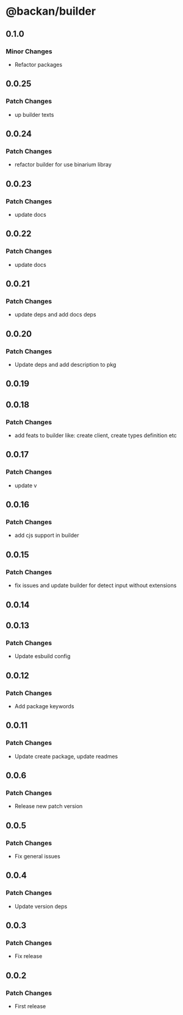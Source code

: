 # @backan/builder

## 0.1.0

### Minor Changes

- Refactor packages

## 0.0.25

### Patch Changes

- up builder texts

## 0.0.24

### Patch Changes

- refactor builder for use binarium libray

## 0.0.23

### Patch Changes

- update docs

## 0.0.22

### Patch Changes

- update docs

## 0.0.21

### Patch Changes

- update deps and add docs deps

## 0.0.20

### Patch Changes

- Update deps and add description to pkg

## 0.0.19

## 0.0.18

### Patch Changes

- add feats to builder like: create client, create types definition etc

## 0.0.17

### Patch Changes

- update v

## 0.0.16

### Patch Changes

- add cjs support in builder

## 0.0.15

### Patch Changes

- fix issues and update builder for detect input without extensions

## 0.0.14

## 0.0.13

### Patch Changes

- Update esbuild config

## 0.0.12

### Patch Changes

- Add package keywords

## 0.0.11

### Patch Changes

- Update create package, update readmes

## 0.0.6

### Patch Changes

- Release new patch version

## 0.0.5

### Patch Changes

- Fix general issues

## 0.0.4

### Patch Changes

- Update version deps

## 0.0.3

### Patch Changes

- Fix release

## 0.0.2

### Patch Changes

- First release

